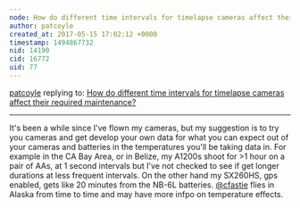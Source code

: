 ```yaml
---
node: How do different time intervals for timelapse cameras affect their required maintenance? 
author: patcoyle
created_at: 2017-05-15 17:02:12 +0000
timestamp: 1494867732
nid: 14190
cid: 16772
uid: 77
---
```




[patcoyle](../profile/patcoyle) replying to: [How do different time intervals for timelapse cameras affect their required maintenance? ](../notes/cherylh/05-15-2017/how-do-different-time-intervals-for-timelapse-cameras-affect-their-required-maintenance)

----
It's been a while since I've flown my cameras, but my suggestion is to try you cameras and get develop your own data for what you can expect out of your cameras and batteries in the temperatures you'll be taking data in. For example in the CA Bay Area, or in Belize, my A1200s shoot for >1 hour on a pair of AAs, at 1 second intervals but I've not checked to see if get longer durations at less frequent intervals. On the other hand my SX260HS, gps enabled, gets like 20 minutes from the NB-6L batteries. [@cfastie](/profile/cfastie) flies in Alaska from time to time and may have more infpo on temperature effects. 
